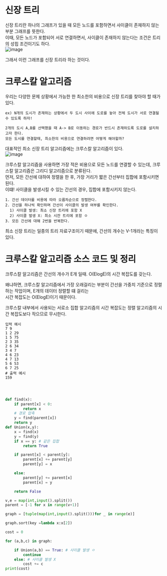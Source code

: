 # 신장 트리

신장 트리란 하나의 그래프가 있을 때 모든 노드를 포함하면서 사이클이 존재하지 않는 부분 그래프를 뜻한다.  
이때, 모든 노드가 포함되어 서로 연결하면서, 사이클이 존재하지 않는다는 조건은 트리의 성힙 조건이기도 하다.  
![image](https://user-images.githubusercontent.com/87055456/146640802-c1c15799-e3c5-4e73-b428-60d9b73bd05d.png) 

그래서 이런 그래프를 신장 트리라 하는 것이다.  

# 크루스칼 알고리즘

우리는 다양한 문제 상황에서 가능한 한 최소한의 비용으로 신장 트리를 찾아야 할 때가 있다.  
```
ex) N개의 도시가 존재하는 상황에서 두 도시 사이에 도로를 놓아 전체 도시가 서로 연결될 수 있도록 하자!

2개의 도시 A,B를 선택했을 때 A-> B로 이동하는 경로가 반드시 존재하도록 도로를 설치하고자 한다.  
모든 도시를 연결할때, 최소한의 비용으로 연결하려면 어떻게 해야할까?
```
대표적인 최소 신장 트리 알고리즘에는 크루스칼 알고리즘이 있다.  
![image](https://user-images.githubusercontent.com/87055456/146640852-a31330cd-f73f-4ac4-9486-a48732e40df7.png)

크루스칼 알고리즘을 사용하면 가장 적은 비용으로 모든 노드를 연결할 수 있는데, 크루스칼 알고리즘은 그리디 알고리즘으로 분류된다.  
먼저, 모든 간선에 대하여 정렬을 한 후, 가장 거리가 짧은 간선부터 집합에 포함시키면 된다.  
이떄! 사이클을 발생시킬 수 있는 간선의 경우, 집합에 포함시키지 않는다.
```
1. 간선 데이터를 비용에 따라 오름차순으로 정렬한다.
2. 간선을 하나씩 확인하며 간선이 사이클의 발생 여부를 확인한다.
  1) 사이클 발생: 최소 신장 트리에 포함 X
  2) 사이클 발생 X: 최소 시잔 트리에 포함 ㅇ
3. 모든 간선에 대해 2번을 반복한다.
```  

최소 신장 트리는 일종의 트리 자료구조이기 때문에, 간선의 개수는 V-1개라는 특징이 있다.  

# 크루스칼 알고리즘 소스 코드 및 정리

크루스칼 알고리즘은 간선의 개수가 E개 일때. O(ElogE)의 시간 복잡도를 갖는다.  

왜냐하면, 크루스칼 알고리즘에서 가장 오래걸리는 부분이 간선을 가중치 기준으로 정렬하는 작업이며, E개의 데이터 정렬할 떄 걸리는  
시간 복잡도는 O(ElogE)이기 때문이다.  

크루스칼 내부에서 사용되는 서로소 집합 알고리즘의 시간 복잡도는 정렬 알고리즘의 시간 복잡도보다 작으므로 무시한다.
```
입력 예시
7 9
1 2 29
1 5 75
2 3 35
2 6 34
3 4 7
4 6 23
4 7 13
5 6 53
6 7 25
# 출력 예시
159
```
``` python



def find(x):
    if parent[x] < 0:
        return x
    # 경로 압축
    y = find(parent[x])
    return y
def Union(x,y):
    x = find(x)
    y = find(y)
    if x == y: # 같은 집합
        return True

    if parent[x] < parent[y]:
        parent[x] += parent[y]
        parent[y] = x

    else:
        parent[y] += parent[x]
        parent[x] = y

    return False

v,e = map(int,input().split())
parent = [-1 for x in range(v+1)]

graph = [tuple(map(int,input().split()))for _ in range(e)]

graph.sort(key =lambda x:x[2])

cost = 0

for (a,b,c) in graph:

    if Union(a,b) == True: # 사이클 발생 ㅇ
        continue
    else: # 사이클 발생 X
        cost += c
print(cost)

```
